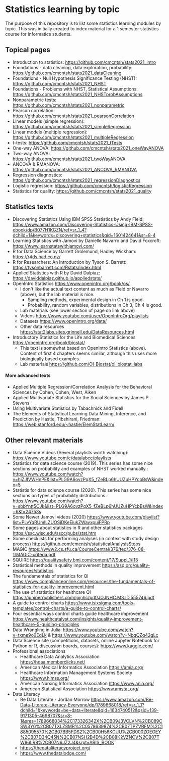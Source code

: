 # Statistics learning by topic

The purpose of this repository is to list some statistics learning modules by topic. This was initially created to index material for a 1 semester statistics course for informatics students.

## Topical pages

* Introduction to statistics: https://github.com/cmcntsh/stats2021_intro
* Foundations - data cleaning, data exploration, probability: https://github.com/cmcntsh/stats2021_dataCleaning
* Foundations - Null Hypothesis Significance Testing (NHST): https://github.com/cmcntsh/stats2021_NHST
* Foundations - Problems with NHST, Statistical Assumptions: https://github.com/cmcntsh/stats2021_NHSTprobAssumptions
* Nonparametric tests: https://github.com/cmcntsh/stats2021_nonparametric
* Pearson correlation: https://github.com/cmcntsh/stats2021_pearsonCorrelation
* Linear models (simple regression): https://github.com/cmcntsh/stats2021_simpleRegression
* Linear models (multiple regression): https://github.com/cmcntsh/stats2021_multipleRegression
* t-tests: https://github.com/cmcntsh/stats2021_tTests
* One-way ANOVA: https://github.com/cmcntsh/stats2021_oneWayANOVA
* Two-way ANOVA: https://github.com/cmcntsh/stats2021_twoWayANOVA
* ANCOVA & RMANOVA: https://github.com/cmcntsh/stats2021_ANCOVA_RMANOVA
* Regression diagnostics: https://github.com/cmcntsh/stats2021_regressionDiagnostics
* Logistic regression: https://github.com/cmcntsh/logisticRegression
* Statistics for quality: https://github.com/cmcntsh/stats2021_quality

## Statistics texts

* Discovering Statistics Using IBM SPSS Statistics by Andy Field: https://www.amazon.com/Discovering-Statistics-Using-IBM-SPSS-ebook/dp/B077H1KGZN/ref=sr_1_4?dchild=1&keywords=discovering+statistics&qid=1601424641&sr=8-4
* Learning Statistics with Jamovi by Danielle Navarro and David Foxcroft: https://www.learnstatswithjamovi.com/
* R for Data Science by Garrett Grolemund, Hadley Wickham: https://r4ds.had.co.nz/
* R for Researchers: An Introduction by Tyson S. Barrett: https://tysonbarrett.com/Rstats/index.html
* Applied Statistics with R by David Dalpiaz: https://daviddalpiaz.github.io/appliedstats/
* OpenIntro Statistics https://www.openintro.org/book/os/
  * I don't like the actual text content as much as Field or Navarro (above), but the lab material is nice.
    * Sampling methods, experimental design in Ch 1 is good.
    * Probability, random variables, distributions in Ch 3, Ch 4 is good.
  * Lab materials (see lower section of page on link above)
  * Videos https://www.youtube.com/user/OpenIntroOrg/playlists
  * Datasets https://www.openintro.org/data/
  * Other data resources https://stat2labs.sites.grinnell.edu/DataResources.html
* Introductory Statistics for the Life and Biomedical Sciences https://openintro.org/book/biostat/
  * This text is somewhat based on OpenIntro Statistics (above). Content of first 4 chapters seems similar, although this uses more biologically based examples.
  * Lab materials https://github.com/OI-Biostat/oi_biostat_labs

#### More advanced texts

* Applied Multiple Regression/Correlation Analysis for the Behavioral Sciences by Cohen, Cohen, West, Aiken
* Applied Multivariate Statistics for the Social Sciences by James P. Stevens
* Using Multivariate Statistics by Tabachnick and Fidell
* The Elements of Statistical Learning Data Mining, Inference, and Prediction by Hastie, Tibshirani, Friedman: https://web.stanford.edu/~hastie/ElemStatLearn/

## Other relevant materials

* Data Science Videos (Several playlists worth watching): https://www.youtube.com/c/datalabcc/playlists
* Statistics for data science course (2019). This series has some nice sections on probability and examples of NHST worked manually.: https://www.youtube.com/watch?v=hjZJIVWHnPE&list=PLG9A6ovzPqX5_fZeBLp6hUUZuHPYcbBsW&index=5
* Statistis for data science course (2020). This series has some nice sections on types of probability distributions.: https://www.youtube.com/watch?v=sbbYntt5CJk&list=PLG9A6ovzPqX5_fZeBLp6hUUZuHPYcbBsW&index=6&t=24753s
* Some Newer Jamovi videos (2020) https://www.youtube.com/playlist?list=PLvYqRUmlLZUOSjDKeEiukZWayxpuiFPRp
* Some pages about statistics in R and other statistics packages https://ssc.wisc.edu/sscc/pubs/stat.htm
* Some checklists for performing analyses (in context with study design process) https://github.com/cmcntsh/statisticalAnalysisSteps
* MAGIC https://www2.cs.sfu.ca/CourseCentral/376/ted/376-08-1/MAGIC-criteria.pdf
* SQUIRE https://qualitysafety.bmj.com/content/17/Suppl_1/i13
* Statistical methods in quality improvement https://asq.org/quality-resources/statistics
* The fundamentals of statistics for QI https://www.complianceonline.com/resources/the-fundamentals-of-statistics-for-quality-improvement.html
* The use of statistics for healthcare QI https://juniperpublishers.com/jojnhc/pdf/JOJNHC.MS.ID.555746.pdf
* A guide to control charts https://www.isixsigma.com/tools-templates/control-charts/a-guide-to-control-charts/
* Four essential ways control charts guide healthcare improvement https://www.healthcatalyst.com/insights/quality-improvement-healthcare-5-guiding-principles
* Data Wrangling in Julia: https://www.youtube.com/watch?v=txme9o0EdLk & https://www.youtube.com/watch?v=NbqQZq42gLc
* Data Science site (competitions, datasets, online Jupyter Notebook for Python or R, discussion boards, courses): https://www.kaggle.com/
* Professional associations
  * Healthcare Data Analytics Association https://hdaa.memberclicks.net/
  * American Medical Informatics Association https://amia.org/
  * Healthcare Information Management Systems Society https://www.himss.org/
  * American Nursing Informatics Association https://www.ania.org/
  * American Statistical Association https://www.amstat.org/
* Data Literacy
  * Be Data Literate - Jordan Morrow https://www.amazon.com/Be-Data-Literate-Literacy-Everyone/dp/1789668018/ref=sr_1_1?dchild=1&keywords=be+data+literate&qid=1634740512&qsid=139-9171305-4698707&sr=8-1&sres=1789668034%2C173326342X%2CB09J3VCLVN%2CB089CSW3Y6%2CB07TXLZ8MR%2C0578639874%2CB07TPZVRFM%2C1885095570%2CB07BB5FDS2%2CB00H56KCUU%2CB000ZOEOEY%2CB07D34Q45N%2CB07NSH2B4D%2CB08K2VZNCV%2CB07TW86LR8%2CB07N6JZ2J4&srpt=ABIS_BOOK
  * https://thedataliteracyproject.org/
  * https://www.thedatalodge.com/
